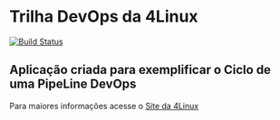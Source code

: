 # Trilha DevOps da 4Linux

<!-- Altere a Flag abaixo com sua URL do Travis -->
[![Build Status](https://travis-ci.org/pauloenrich/DevOpsLab-HelloWorld.svg?branch=master)](https://travis-ci.org/pauloenrich/DevOpsLab-HelloWorld)
## Aplicação criada para exemplificar o Ciclo de uma PipeLine DevOps


Para maiores informações acesse o [Site da 4Linux](https://www.4linux.com.br/cursos/devops)
